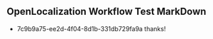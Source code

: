 ## OpenLocalization Workflow Test MarkDown
* 7c9b9a75-ee2d-4f04-8d1b-331db729fa9a thanks!

<!--HONumber=Sep16_HO1-->



